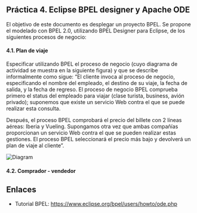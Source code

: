 ## Práctica 4. Eclipse BPEL designer y Apache ODE

El objetivo de este documento es desplegar un proyecto BPEL.
Se propone el modelado con BPEL 2.0, utilizando BPEL Designer para Eclipse, de los siguientes procesos de negocio:

#### 4.1. Plan de viaje

Especificar utilizando BPEL el proceso de negocio (cuyo diagrama de actividad se muestra en la siguiente figura) y que se describe informalmente como sigue: “El cliente invoca al proceso de negocio, especificando el nombre del empleado, el destino de su viaje, la fecha de salida, y la fecha de regreso. El proceso de negocio BPEL comprueba primero el status del empleado para viajar (clase turista, business, avión privado); suponemos que existe un servicio Web contra el que se puede realizar esta consulta.

Después, el proceso BPEL comprobará el precio del billete con 2 líneas aéreas: Iberia y Vueling. Supongamos otra vez que ambas compañías proporcionan un servicio Web contra el que se pueden realizar estas gestiones. El proceso BPEL seleccionará el precio más bajo y devolverá un plan de viaje al cliente”.

![Diagram](https://github.com/STiago/DSS/tree/master/practica4/images/enunciado.png)

#### 4.2. Comprador - vendedor

## Enlaces

  - Tutorial BPEL: https://www.eclipse.org/bpel/users/howto/ode.php
